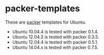 packer-templates
================

These are [packer](http://www.packer.io/) templates for Ubuntu.

* Ubuntu 10.04.4 is tested with packer 0.1.4.
* Ubuntu 12.04.3 is tested with packer 0.3.5.
* Ubuntu 12.04.4 is tested with packer 0.5.1.
* Ubuntu 14.04.x is tested with packer 0.7.5.
